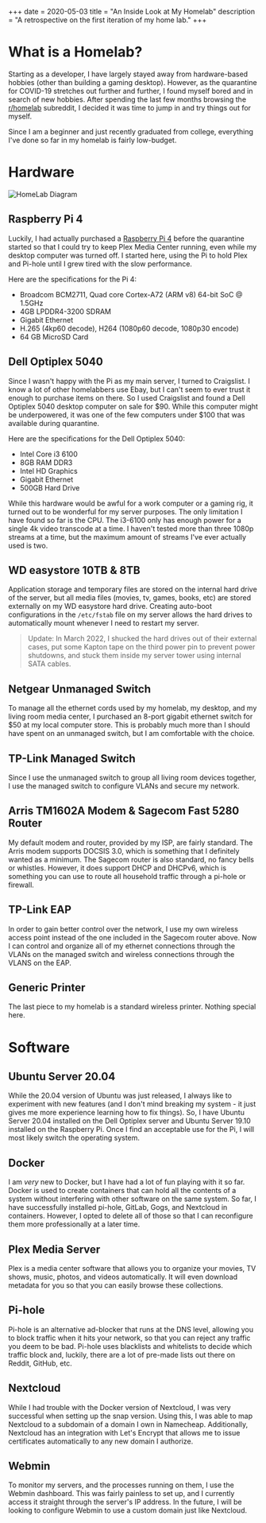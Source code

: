 +++
date = 2020-05-03
title = "An Inside Look at My Homelab"
description = "A retrospective on the first iteration of my home lab."
+++

# What is a Homelab?

Starting as a developer, I have largely stayed away from hardware-based
hobbies (other than building a gaming desktop). However, as the
quarantine for COVID-19 stretches out further and further, I found
myself bored and in search of new hobbies. After spending the last few
months browsing the [r/homelab](https://www.reddit.com/r/homelab/)
subreddit, I decided it was time to jump in and try things out for
myself.

Since I am a beginner and just recently graduated from college,
everything I've done so far in my homelab is fairly low-budget.

# Hardware

![HomeLab
Diagram](https://img.cleberg.net/blog/20200503-homelab/homelab-min.png)

## Raspberry Pi 4

Luckily, I had actually purchased a [Raspberry Pi
4](https://www.raspberrypi.org/products/raspberry-pi-4-model-b/) before
the quarantine started so that I could try to keep Plex Media Center
running, even while my desktop computer was turned off. I started here,
using the Pi to hold Plex and Pi-hole until I grew tired with the slow
performance.

Here are the specifications for the Pi 4:

-   Broadcom BCM2711, Quad core Cortex-A72 (ARM v8) 64-bit SoC @ 1.5GHz
-   4GB LPDDR4-3200 SDRAM
-   Gigabit Ethernet
-   H.265 (4kp60 decode), H264 (1080p60 decode, 1080p30 encode)
-   64 GB MicroSD Card

## Dell Optiplex 5040

Since I wasn't happy with the Pi as my main server, I turned to
Craigslist. I know a lot of other homelabbers use Ebay, but I can't
seem to ever trust it enough to purchase items on there. So I used
Craigslist and found a Dell Optiplex 5040 desktop computer on sale for
\$90. While this computer might be underpowered, it was one of the few
computers under \$100 that was available during quarantine.

Here are the specifications for the Dell Optiplex 5040:

-   Intel Core i3 6100
-   8GB RAM DDR3
-   Intel HD Graphics
-   Gigabit Ethernet
-   500GB Hard Drive

While this hardware would be awful for a work computer or a gaming rig,
it turned out to be wonderful for my server purposes. The only
limitation I have found so far is the CPU. The i3-6100 only has enough
power for a single 4k video transcode at a time. I haven't tested more
than three 1080p streams at a time, but the maximum amount of streams
I've ever actually used is two.

## WD easystore 10TB & 8TB

Application storage and temporary files are stored on the internal hard
drive of the server, but all media files (movies, tv, games, books, etc)
are stored externally on my WD easystore hard drive. Creating auto-boot
configurations in the `/etc/fstab` file on my server allows
the hard drives to automatically mount whenever I need to restart my
server.

> Update: In March 2022, I shucked the hard drives out of their external
> cases, put some Kapton tape on the third power pin to prevent power
> shutdowns, and stuck them inside my server tower using internal SATA
> cables.

## Netgear Unmanaged Switch

To manage all the ethernet cords used by my homelab, my desktop, and my
living room media center, I purchased an 8-port gigabit ethernet switch
for \$50 at my local computer store. This is probably much more than I
should have spent on an unmanaged switch, but I am comfortable with the
choice.

## TP-Link Managed Switch

Since I use the unmanaged switch to group all living room devices
together, I use the managed switch to configure VLANs and secure my
network.

## Arris TM1602A Modem & Sagecom Fast 5280 Router

My default modem and router, provided by my ISP, are fairly standard.
The Arris modem supports DOCSIS 3.0, which is something that I
definitely wanted as a minimum. The Sagecom router is also standard, no
fancy bells or whistles. However, it does support DHCP and DHCPv6, which
is something you can use to route all household traffic through a
pi-hole or firewall.

## TP-Link EAP

In order to gain better control over the network, I use my own wireless
access point instead of the one included in the Sagecom router above.
Now I can control and organize all of my ethernet connections through
the VLANs on the managed switch and wireless connections through the
VLANS on the EAP.

## Generic Printer

The last piece to my homelab is a standard wireless printer. Nothing
special here.

# Software

## Ubuntu Server 20.04

While the 20.04 version of Ubuntu was just released, I always like to
experiment with new features (and I don't mind breaking my system - it
just gives me more experience learning how to fix things). So, I have
Ubuntu Server 20.04 installed on the Dell Optiplex server and Ubuntu
Server 19.10 installed on the Raspberry Pi. Once I find an acceptable
use for the Pi, I will most likely switch the operating system.

## Docker

I am *very* new to Docker, but I have had a lot of fun playing with it
so far. Docker is used to create containers that can hold all the
contents of a system without interfering with other software on the same
system. So far, I have successfully installed pi-hole, GitLab, Gogs, and
Nextcloud in containers. However, I opted to delete all of those so that
I can reconfigure them more professionally at a later time.

## Plex Media Server

Plex is a media center software that allows you to organize your movies,
TV shows, music, photos, and videos automatically. It will even download
metadata for you so that you can easily browse these collections.

## Pi-hole

Pi-hole is an alternative ad-blocker that runs at the DNS level,
allowing you to block traffic when it hits your network, so that you can
reject any traffic you deem to be bad. Pi-hole uses blacklists and
whitelists to decide which traffic block and, luckily, there are a lot
of pre-made lists out there on Reddit, GitHub, etc.

## Nextcloud

While I had trouble with the Docker version of Nextcloud, I was very
successful when setting up the snap version. Using this, I was able to
map Nextcloud to a subdomain of a domain I own in Namecheap.
Additionally, Nextcloud has an integration with Let's Encrypt that
allows me to issue certificates automatically to any new domain I
authorize.

## Webmin

To monitor my servers, and the processes running on them, I use the
Webmin dashboard. This was fairly painless to set up, and I currently
access it straight through the server's IP address. In the future, I
will be looking to configure Webmin to use a custom domain just like
Nextcloud.
